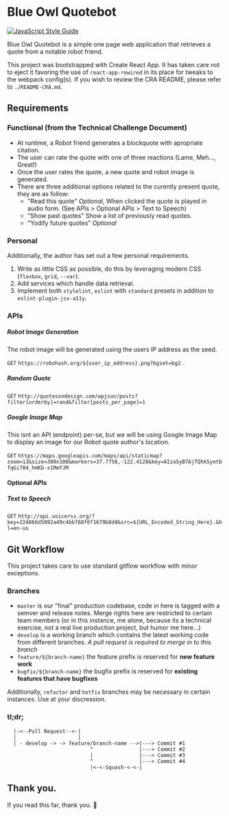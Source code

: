 # Blue Owl Quotebot

[![JavaScript Style Guide](https://img.shields.io/badge/code_style-standard-brightgreen.svg)](https://standardjs.com)

Blue Owl Quotebot is a simple one page web application that retrieves a quote from a notable robot friend. 

This project was bootstrapped with Create React App. It has taken care not to eject it favoring the use of `react-app-rewired` in its place for tweaks to the webpack config(s). If you wish to review the CRA README, please refer to `./README-CRA.md`.

## Requirements

### Functional (from the Technical Challenge Document)
- At runtime, a Robot friend generates a blockquote with apropriate citation.
- The user can rate the quote with one of three reactions (Lame, Meh..., Great!)
- Once the user rates the quote, a new quote and robot image is generated.
- There are three additional options related to the curently present quote, they are as follow:
  - "Read this quote" _Optional_, When clicked the quote is played in audio form. (See APIs > Optional APIs > Text to Speech)
  - "Show past quotes" Show a list of previously read quotes.
  - "Yodify future quotes" _Optional_

### Personal
Additionally, the author has set out a few personal requirements.

1. Write as little CSS as possible, do this by leveraging modern CSS (`flexbox`, `grid`, `--var`).
2. Add services which handle data retrieval.
3. Implement both `stylelint`, `eslint` with `standard` presets in addition to `eslint-plugin-jsx-a11y`.

### APIs

##### Robot Image Generation
The robot image will be generated using the users IP address as the seed.

`GET` `https://robohash.org/${user_ip_address}.png?bgset=bg2.`

##### Random Quote
`GET` `http://quotesondesign.com/wp­json/posts?filter[orderby]=rand&filter[posts_per_page]=1`

##### Google Image Map
This isnt an API (endpoint) per-se, but we will be using Google Image Map to display an image for our Robot quote author's location.

`GET` `https://maps.googleapis.com/maps/api/staticmap?zoom=13&size=300x100&markers=37.7758,-122.4128&key=AIzaSyB7AjTQhkSyetbfqGi704_hmKb-x1MeFJM`


#### Optional APIs

##### Text to Speech
`GET` `http://api.voicerss.org/?key=224866d5892a49c4bb768f6f1679b8d4&src=${URL_Encoded_String_Here}.&hl=en-us`

## Git Workflow
This project takes care to use standard gitflow workflow with minor exceptions.

### Branches
  - `master` is our "final" production codebase, code in here is tagged with a semver and release notes. Merge rights here are restricted to certain team members (or in this instance, me alone, because its a technical exercise, not a real live production project, but humor me here...)
  - `develop` is a working branch which contains the latest working code from different branches. _*A pull request is required to merge in to this branch*_
  - `feature/${branch-name}` the feature prefix is reserved for **new feature work**
  - `bugfix/${branch-name}` the bugfix prefix is reserved for **existing features that have bugfixes**

Additionally, `refactor` and `hotfix` branches may be necessary in certain instances. Use at your discression.

### tl;dr;
```
  |-<--Pull Request--<-|
  |                    |
  | - develop -> -> feature/branch-name -->|---> Commit #1
                           ^               |---> Commit #2
                           |               |---> Commit #3
                           ^               |---> Commit #4
                           |<-<-Squash-<-<-|
```

## Thank you.
If you read this far, thank you. 🌟